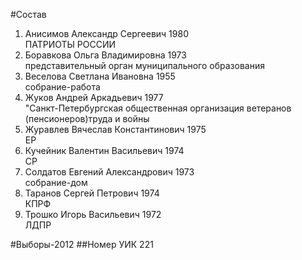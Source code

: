 #Состав
1. Анисимов Александр Сергеевич 1980   
    ПАТРИОТЫ РОССИИ
2. Боравкова Ольга Владимировна 1973   
    представительный орган муниципального образования
3. Веселова Светлана Ивановна 1955   
    собрание-работа
4. Жуков Андрей Аркадьевич 1977   
    "Санкт-Петербургская общественная организация ветеранов (пенсионеров)труда и войны
5. Журавлев Вячеслав Константинович 1975   
    ЕР
6. Кучейник Валентин Васильевич 1974   
    СР
7. Солдатов Евгений Александрович 1973   
    собрание-дом
8. Таранов Сергей Петрович 1974   
    КПРФ
9. Трошко Игорь Васильевич 1972   
    ЛДПР

#Выборы-2012
##Номер УИК
221